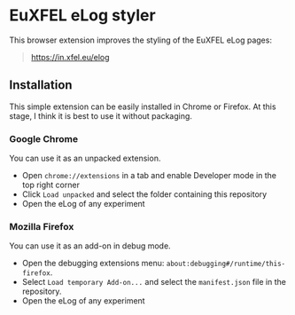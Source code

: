 # EuXFEL eLog styler

This browser extension improves the styling of the EuXFEL eLog pages:
> https://in.xfel.eu/elog

## Installation

This simple extension can be easily installed in Chrome or Firefox. At this stage, I think it is best to use it without packaging.

### Google Chrome
You can use it as an unpacked extension.

 * Open `chrome://extensions` in a tab and enable Developer mode in the top right corner
 * Click `Load unpacked` and select the folder containing this repository
 * Open the eLog of any experiment

### Mozilla Firefox
You can use it as an add-on in debug mode.

 * Open the debugging extensions menu: `about:debugging#/runtime/this-firefox`.
 * Select `Load temporary Add-on...` and select the `manifest.json` file in the repository.
 * Open the eLog of any experiment
